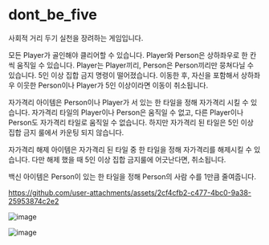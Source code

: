 # dont_be_five


 
 사회적 거리 두기 실천을 장려하는 게임입니다.
 
 모든 Player가 골인해야 클리어할 수 있습니다.
 Player와 Person은 상하좌우로 한 칸씩 움직일 수 있습니다.
 Player는 Player끼리, Person은 Person끼리만 뭉쳐다닐 수 있습니다.
 5인 이상 집합 금지 명령이 떨어졌습니다.
 이동한 후, 자신을 포함해서 상하좌우 이웃한 Person이나 Player가 5인 이상이라면 이동이 취소됩니다.
 
 자가격리 아이템은 Person이나 Player가 서 있는 한 타일을 정해 자가격리 시킬 수 있습니다.
 자가격리 타일의 Player이나 Person은 움직일 수 없고, 다른 Player이나 Person도 자가격리 타일로 움직일 수 없습니다.
 하지만 자가격리 된 타일은 5인 이상 집합 금지 룰에서 카운팅 되지 않습니다.
 
 자가격리 해제 아이템은 자가격리 된 타일 중 한 타일을 정해 자가격리를 해제시킬 수 있습니다.
 다만 해제 했을 때 5인 이상 집합 금지룰에 어긋난다면, 취소됩니다.
 
 백신 아이템은 Person이 있는 한 타일을 정해 Person의 사람 수를 1만큼 줄여줍니다.

 
 

https://github.com/user-attachments/assets/2cf4cfb2-c477-4bc0-9a38-25953874c2e2


 
![image](https://github.com/user-attachments/assets/faebcc63-b3fc-4b1d-8858-4db351b10232)

![image](https://github.com/user-attachments/assets/d060896e-2b8d-4d9b-b800-4960a45a193c)

